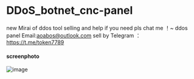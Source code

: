 # DDoS_botnet_cnc-panel
new Mirai of ddos tool
selling and help
if you need pls chat me ！~
ddos panel
Email:aoabos@outlook.com
sell by Telegram ： https://t.me/token7789
#### screenphoto
![image](https://user-images.githubusercontent.com/107782034/222940863-0b1eb828-6d70-4153-bfad-045b3de96cef.png)
